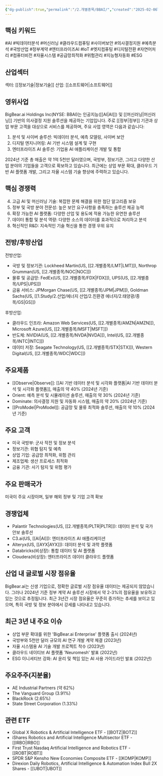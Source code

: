 ```yaml
---
{"dg-publish":true,"permalink":"/2.개별종목/BBAI/","created":"2025-02-06T22:58:44.231+09:00","updated":"2025-07-29T21:37:04.386+09:00"}
---
```


## 핵심 키워드

#AI #빅데이터분석 #머신러닝 #클라우드컴퓨팅 #사이버보안 #의사결정지원 #예측분석 #국방산업 #정부계약 #엔터프라이즈AI #IoT #엣지컴퓨팅 #디지털전환 #자연어처리 #컴퓨터비전 #자율시스템 #공급망최적화 #위험관리 #지능형자동화 #ESG

## 산업섹터

섹터: [[정보기술\|정보기술]]
산업: [[소프트웨어\|소프트웨어]]

## 영위사업

BigBear.ai Holdings Inc(NYSE: BBAI)는 인공지능([[AI\|AI]]) 및 [[머신러닝\|머신러닝]] 기반의 의사결정 지원 솔루션을 제공하는 기업입니다. 주로 [[정부\|정부]] 기관과 상업 부문 고객을 대상으로 서비스를 제공하며, 주요 사업 영역은 다음과 같습니다:

1. 분석 및 사이버 솔루션: 빅데이터 분석, 예측 모델링, 사이버 보안
2. 디지털 엔지니어링: AI 기반 시스템 설계 및 구현
3. 엔터프라이즈 AI 솔루션: 기업용 AI 애플리케이션 개발 및 통합

2024년 기준 총 매출은 약 1억 5천만 달러였으며, 국방부, 정보기관, 그리고 다양한 산업 분야의 기업들을 고객으로 확보하고 있습니다. 최근에는 상업 부문 확대, 클라우드 기반 AI 플랫폼 개발, 그리고 자율 시스템 기술 향상에 주력하고 있습니다.

## 핵심 경쟁력

4. 고급 AI 및 머신러닝 기술: 복잡한 문제 해결을 위한 첨단 알고리즘 보유
5. 정부 및 국방 분야 전문성: 높은 보안 요구사항을 충족하는 솔루션 제공 능력
6. 확장 가능한 AI 플랫폼: 다양한 산업 및 용도에 적용 가능한 유연한 솔루션
7. 데이터 통합 및 분석 역량: 다양한 소스의 데이터를 효과적으로 처리하고 분석
8. 혁신적인 R&D: 지속적인 기술 혁신을 통한 경쟁 우위 유지

## 전방/후방산업

전방산업:

- 국방 및 정보기관: Lockheed Martin(US, [[2.개별종목/LMT\|LMT]]), Northrop Grumman(US, [[2.개별종목/NOC\|NOC]])
- 물류 및 공급망: FedEx(US, [[2.개별종목/FDX\|FDX]]), UPS(US, [[2.개별종목/UPS\|UPS]])
- 금융 서비스: JPMorgan Chase(US, [[2.개별종목/JPM\|JPM]]), Goldman Sachs(US, [[1.Study/2.산업/에너지 산업/2.친환경 에너지/2.태양광/종목/GS\|GS]])

후방산업:

- 클라우드 인프라: Amazon Web Services(US, [[2.개별종목/AMZN\|AMZN]]), Microsoft Azure(US, [[2.개별종목/MSFT\|MSFT]])
- 반도체: NVIDIA(US, [[2.개별종목/NVDA\|NVDA]]), Intel(US, [[2.개별종목/INTC\|INTC]])
- 데이터 저장: Seagate Technology(US, [[2.개별종목/STX\|STX]]), Western Digital(US, [[2.개별종목/WDC\|WDC]])

## 주요제품

- [[Observe\|Observe]]: [[AI 기반 데이터 분석 및 시각화 플랫폼\|AI 기반 데이터 분석 및 시각화 플랫폼]], 매출의 약 40% (2024년 기준)
- Orient: 예측 분석 및 시뮬레이션 솔루션, 매출의 약 30% (2024년 기준)
- Dominate: 의사결정 지원 및 자동화 시스템, 매출의 약 20% (2024년 기준)
- [[ProModel\|ProModel]]: 공급망 및 물류 최적화 솔루션, 매출의 약 10% (2024년 기준)

## 주요 고객

- 미국 국방부: 군사 작전 및 정보 분석
- 정보기관: 위협 탐지 및 예측
- 상업 기업: 공급망 최적화, 위험 관리
- 제조업체: 생산 프로세스 최적화
- 금융 기관: 사기 탐지 및 위험 평가

## 주요 판매국가

미국이 주요 시장이며, 일부 해외 정부 및 기업 고객 확보

## 경쟁업체

- Palantir Technologies(US, [[2.개별종목/PLTR\|PLTR]]): 데이터 분석 및 국가 안보 솔루션
- C3.ai(US, [[AI\|AI]]): 엔터프라이즈 AI 애플리케이션
- Alteryx(US, [[AYX\|AYX]]): 데이터 분석 및 과학 플랫폼
- Databricks(비상장): 통합 데이터 및 AI 플랫폼
- Cloudera(비상장): 엔터프라이즈 데이터 클라우드 플랫폼

## 산업 내 글로벌 시장 점유율

BigBear.ai는 신생 기업으로, 정확한 글로벌 시장 점유율 데이터는 제공되지 않았습니다. 그러나 2024년 기준 정부 계약 AI 솔루션 시장에서 약 2-3%의 점유율을 보유하고 있는 것으로 추정됩니다. 최근 3년간 시장 점유율은 꾸준히 증가하는 추세를 보이고 있으며, 특히 국방 및 정보 분야에서 강세를 나타내고 있습니다.

## 최근 3년 내 주요 이슈

- 상업 부문 확대를 위한 'BigBear.ai Enterprise' 플랫폼 출시 (2024년)
- 국방부와 5천만 달러 규모의 AI 연구 개발 계약 체결 (2023년)
- 자율 시스템용 AI 기술 개발 프로젝트 착수 (2023년)
- 클라우드 네이티브 AI 플랫폼 'Neuromesh' 발표 (2022년)
- ESG 이니셔티브 강화: AI 윤리 및 책임 있는 AI 사용 가이드라인 발표 (2022년)

## 주요주주(지분율)

- AE Industrial Partners (약 62%)
- The Vanguard Group (3.91%)
- BlackRock (2.65%)
- State Street Corporation (1.33%)

## 관련 ETF

- Global X Robotics & Artificial Intelligence ETF - [[BOTZ\|BOTZ]]
- iShares Robotics and Artificial Intelligence Multisector ETF - [[IRBO\|IRBO]]
- First Trust Nasdaq Artificial Intelligence and Robotics ETF - [[ROBT\|ROBT]]
- SPDR S&P Kensho New Economies Composite ETF - [[KOMP\|KOMP]]
- Direxion Daily Robotics, Artificial Intelligence & Automation Index Bull 2X Shares - [[UBOT\|UBOT]]